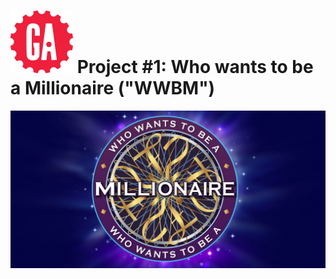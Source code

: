 # ![](./img/ga_logo.svg) Project #1: Who wants to be a Millionaire ("WWBM")

<!--![](./documentation/header-hd.gif)--> 
<p align="center"><img src="./img/wwbm-wallpaper.jpeg"/></p>